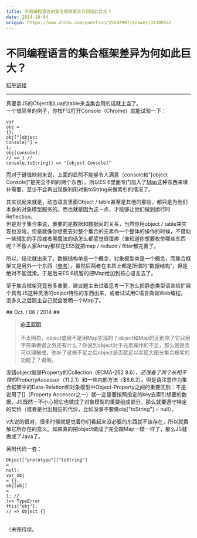 ```yaml
---
title: 不同编程语言的集合框架差异为何如此巨大？
date: 2014-10-04
origin: https://www.zhihu.com/question/25692997/answer/31388547
---
```

# 不同编程语言的集合框架差异为何如此巨大？

[知乎链接](https://www.zhihu.com/question/25692997/answer/31388547)

---------

<span class="RichText ztext CopyrightRichText-richText" itemprop="text">真要拿JS的Object和Lua的table来当集合用的话就上当了。<br>一个很简单的例子，你按F12打开Console（Chrome）就能试验一下：<br><div class="highlight"><pre><code class="language-js"><span class="kd">var</span> <span class="nx">obj</span> <span class="o">=</span> <span class="p">{};</span>
<span class="nx">obj</span><span class="p">[</span><span class="s2">"[object Console]"</span><span class="p">]</span> <span class="o">=</span> <span class="mi">1</span><span class="p">;</span>
<span class="nx">obj</span><span class="p">[</span><span class="nx">console</span><span class="p">];</span> <span class="c1">// =&gt; 1
</span><span class="c1">// console.toString() =&gt; "[object Console]"
</span></code></pre></div><p>而对于键值映射来说，上面的显然不能够令人满意（console和"[object Console]"是完全不同的两个东西）。所以ES 6里面专门加入了<a href="https://link.zhihu.com/?target=https%3A//developer.mozilla.org/zh-CN/docs/Web/JavaScript/Reference/Global_Objects/Map" class=" wrap external" target="_blank" rel="nofollow noreferrer">Map</a>这种东西来填补需要，至少不会再出现像利用对象toString来做索引的情况了。</p><p>其实说起来就是，动态语言里面Object / table甚至是其他的那些，都只是为他们本身的对象模型服务的。而也就是因为这一点，才能够让他们做到运行时Reflection。<br>但是对于集合来说，重要的是数据和数据间的关系，当然你用object / table来实现也没啥，但是就像你想要去对整个集合的元素作一个整体的操作的时候，不借助一些辅助的手段或者黑魔法的话怎么都感觉很蛋疼（谁知道你想要枚举哪些东西呢？不像人家Array那样在ES5就把map / reduce / filter都完善了。</p><p>所以，结论就出来了。数据结构单是一个概念，对象模型单是一个概念，而集合框架又是另外一个东西（<a href="http://www.zhihu.com/question/23525089/answer/24845537" class="internal">参考</a>）。虽然后两者在本质上都是所谓的“数据结构”，但是绝对不能混淆。于是后来ES 6机智的把Map给加到核心语言去了。</p><p>至于集合框架究竟有多重要，建议题主去试着思考一下怎么把静态类型语言给扩展个具有JS这种灵活的object特性的东西出来，或者试试用C语言做做Web编程，没多久之后题主自己就会发明一个Map了。</p>## Oct. / 06 / 2014 ##<blockquote><span><span class="UserLink"><div class="Popover"><div id="Popover8-toggle" aria-haspopup="true" aria-expanded="false" aria-owns="Popover8-content"><a class="UserLink-link" data-za-detail-view-element_name="User" target="_blank" href="//www.zhihu.com/people/b721f8bdb5de6017238464d54936f762">@王欢明</a></div></div></span></span><br>不太明白，object底层不是用Map实现的？object和Map的区别除了它只用字符串做键之外还有什么？你说到object对于元素操作的不足，那么我是否可以理解成，弥补了这些不足之后object是否就足以实现大部分集合框架的功能了？谢谢。</blockquote><p>没错object就是Property的Collection（ECMA-262 $8.6），还准备了两个长相不错的Property Accessor（$11.2.1）和一些内部方法（$8.6.2）。但是请注意作为集合框架中的Data-Relation和对象模型中Object-Property之间的重要区别：不是说用了[]（Property Accessor之一）就一定是要按照指定的key去索引想要的数据。JS既然一不小心把它也做成了对象模型的重要组成部分，那么就要遵守特定的契约（或者是付出相应的代价，比如没事不要做obj["toString"] = null）。</p><p>v大说的很对，很多时候就是觉着你们看起来没必要的东西就不该存在，所以就费解它所存在的意义。如果真的把object做成了完全跟Map一模一样了，那么JS就做成了Java了。</p>另附代码一套：<br><div class="highlight"><pre><code class="language-js"><span class="nb">Object</span><span class="p">[</span><span class="s2">"prototype"</span><span class="p">][</span><span class="s2">"toString"</span><span class="p">]</span> <span class="o">=</span> <span class="kc">null</span><span class="p">;</span>
<span class="kd">var</span> <span class="nx">obj</span> <span class="o">=</span> <span class="p">{};</span>
<span class="nx">obj</span><span class="p">[</span><span class="nx">obj</span><span class="p">]</span> <span class="o">=</span> <span class="mi">1</span><span class="p">;</span>   <span class="c1">// !=&gt; TypeError
</span><span class="c1"></span>
<span class="k">this</span><span class="p">[</span><span class="s2">"obj"</span><span class="p">];</span> <span class="c1">// =&gt; Object {}
</span></code></pre></div><br>（未完待续。</span>